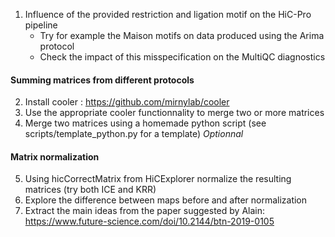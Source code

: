 
1. Influence of the provided restriction and ligation motif on the HiC-Pro pipeline  
   - Try for example the Maison motifs on data produced using the Arima protocol
   - Check the impact of this misspecification on the MultiQC diagnostics

#### Summing matrices from different protocols

2. Install cooler : https://github.com/mirnylab/cooler
3. Use the appropriate cooler functionnality to merge two or more matrices
4. Merge two matrices using a homemade python script (see scripts/template_python.py for a template) *Optionnal*

#### Matrix normalization

5. Using hicCorrectMatrix from HiCExplorer normalize the resulting matrices (try both ICE and KRR)
6. Explore the difference between maps before and after normalization
7. Extract the main ideas from the paper suggested by Alain: https://www.future-science.com/doi/10.2144/btn-2019-0105
